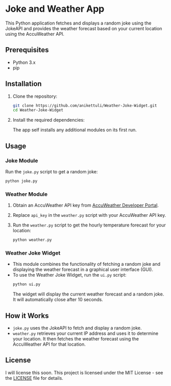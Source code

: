 # Joke and Weather App

This Python application fetches and displays a random joke using the JokeAPI and provides the weather forecast based on your current location using the AccuWeather API.

## Prerequisites

- Python 3.x
- pip

## Installation

1. Clone the repository:

   ```bash
   git clone https://github.com/anikettuli/Weather-Joke-Widget.git
   cd Weather-Joke-Widget
   ```

2. Install the required dependencies:

   The app self installs any additional modules on its first run. 

## Usage

### Joke Module

Run the `joke.py` script to get a random joke:

```bash
python joke.py
```

### Weather Module

1. Obtain an AccuWeather API key from [AccuWeather Developer Portal](https://developer.accuweather.com/).

2. Replace `api_key` in the `weather.py` script with your AccuWeather API key.

3. Run the `weather.py` script to get the hourly temperature forecast for your location:

   ```bash
   python weather.py
   ```


### Weather Joke Widget
- This module combines the functionality of fetching a random joke and displaying the weather forecast in a graphical user interface (GUI).
- To use the Weather Joke Widget, run the `ui.py` script:
     ```bash
     python ui.py
     ```
  The widget will display the current weather forecast and a random joke. It will automatically close after 10 seconds.

## How it Works

- `joke.py` uses the JokeAPI to fetch and display a random joke.
- `weather.py` retrieves your current IP address and uses it to determine your location. It then fetches the weather forecast using the AccuWeather API for that location.

## License
I will license this soon.
This project is licensed under the MIT License - see the [LICENSE](LICENSE) file for details.
